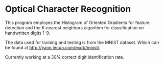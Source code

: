 # Optical Character Recognition


This program employes the Histogram of Oriented Gradients for feature detection and the K-nearest neighbors algorithm for classification on handwritten digits 1-9.

The data used for training and testing is from the MNIST dataset. Which can be found at http://yann.lecun.com/exdb/mnist/. 

Currently working at a 30% correct digit identification rate. 
